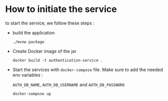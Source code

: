 # How to initiate the service
to start the service, we follow these steps :
- build the application
    ```shell
    ./mvnw package
    ```
- Create Docker image of the jar
    ```shell
    docker build -t authentication-service .
    ```
- Start the services with `docker-compose` file. Make sure to add the needed env variables :

  `AUTH_DB_NAME`, `AUTH_DB_USERNAME` and `AUTH_DB_PASSWORD`
    ```shell
    docker-compose up
    ```